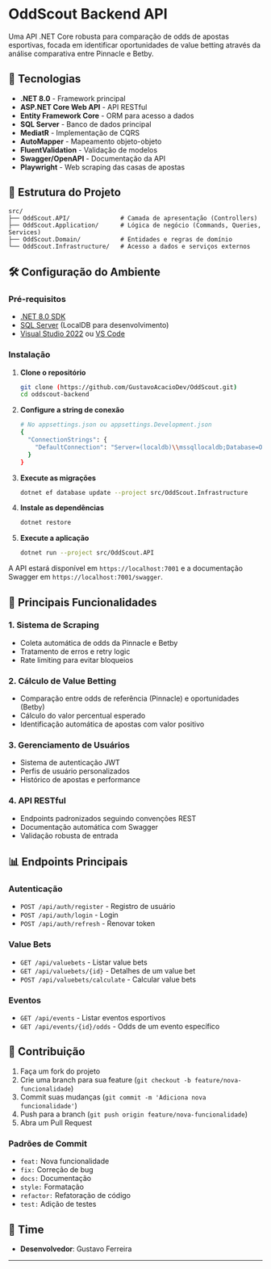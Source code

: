 # OddScout Backend API

Uma API .NET Core robusta para comparação de odds de apostas esportivas, focada em identificar oportunidades de value betting através da análise comparativa entre Pinnacle e Betby.

## 🚀 Tecnologias

- **.NET 8.0** - Framework principal
- **ASP.NET Core Web API** - API RESTful
- **Entity Framework Core** - ORM para acesso a dados
- **SQL Server** - Banco de dados principal
- **MediatR** - Implementação de CQRS
- **AutoMapper** - Mapeamento objeto-objeto
- **FluentValidation** - Validação de modelos
- **Swagger/OpenAPI** - Documentação da API
- **Playwright** - Web scraping das casas de apostas

## 📁 Estrutura do Projeto

```
src/
├── OddScout.API/              # Camada de apresentação (Controllers)
├── OddScout.Application/      # Lógica de negócio (Commands, Queries, Services)
├── OddScout.Domain/           # Entidades e regras de domínio
└── OddScout.Infrastructure/   # Acesso a dados e serviços externos
```

## 🛠️ Configuração do Ambiente

### Pré-requisitos

- [.NET 8.0 SDK](https://dotnet.microsoft.com/download/dotnet/8.0)
- [SQL Server](https://www.microsoft.com/sql-server) (LocalDB para desenvolvimento)
- [Visual Studio 2022](https://visualstudio.microsoft.com/) ou [VS Code](https://code.visualstudio.com/)

### Instalação

1. **Clone o repositório**
   ```bash
   git clone (https://github.com/GustavoAcacioDev/OddScout.git)
   cd oddscout-backend
   ```

2. **Configure a string de conexão**
   ```bash
   # No appsettings.json ou appsettings.Development.json
   {
     "ConnectionStrings": {
       "DefaultConnection": "Server=(localdb)\\mssqllocaldb;Database=OddScoutDb;Trusted_Connection=true;"
     }
   }
   ```

3. **Execute as migrações**
   ```bash
   dotnet ef database update --project src/OddScout.Infrastructure
   ```

4. **Instale as dependências**
   ```bash
   dotnet restore
   ```

5. **Execute a aplicação**
   ```bash
   dotnet run --project src/OddScout.API
   ```

A API estará disponível em `https://localhost:7001` e a documentação Swagger em `https://localhost:7001/swagger`.

## 🔧 Principais Funcionalidades

### 1. Sistema de Scraping
- Coleta automática de odds da Pinnacle e Betby
- Tratamento de erros e retry logic
- Rate limiting para evitar bloqueios

### 2. Cálculo de Value Betting
- Comparação entre odds de referência (Pinnacle) e oportunidades (Betby)
- Cálculo do valor percentual esperado
- Identificação automática de apostas com valor positivo

### 3. Gerenciamento de Usuários
- Sistema de autenticação JWT
- Perfis de usuário personalizados
- Histórico de apostas e performance

### 4. API RESTful
- Endpoints padronizados seguindo convenções REST
- Documentação automática com Swagger
- Validação robusta de entrada

## 📊 Endpoints Principais

### Autenticação
- `POST /api/auth/register` - Registro de usuário
- `POST /api/auth/login` - Login
- `POST /api/auth/refresh` - Renovar token

### Value Bets
- `GET /api/valuebets` - Listar value bets
- `GET /api/valuebets/{id}` - Detalhes de um value bet
- `POST /api/valuebets/calculate` - Calcular value bets

### Eventos
- `GET /api/events` - Listar eventos esportivos
- `GET /api/events/{id}/odds` - Odds de um evento específico

## 🤝 Contribuição

1. Faça um fork do projeto
2. Crie uma branch para sua feature (`git checkout -b feature/nova-funcionalidade`)
3. Commit suas mudanças (`git commit -m 'Adiciona nova funcionalidade'`)
4. Push para a branch (`git push origin feature/nova-funcionalidade`)
5. Abra um Pull Request

### Padrões de Commit
- `feat:` Nova funcionalidade
- `fix:` Correção de bug
- `docs:` Documentação
- `style:` Formatação
- `refactor:` Refatoração de código
- `test:` Adição de testes


## 👥 Time

- **Desenvolvedor**: Gustavo Ferreira

---

